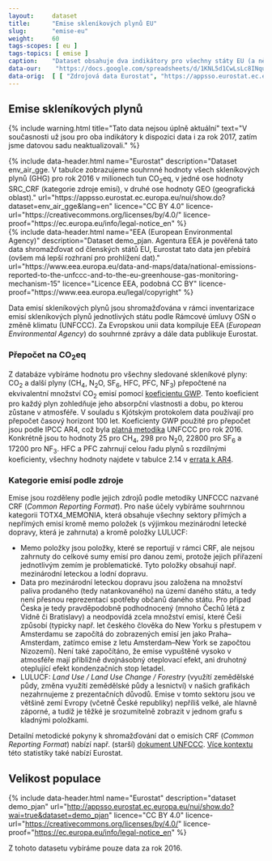 ```yaml
---
layout:     dataset
title:      "Emise skleníkových plynů EU"
slug:       "emise-eu"
weight:     60
tags-scopes: [ eu ]
tags-topics: [ emise ]
caption:    "Dataset obsahuje dva indikátory pro všechny státy EU (a některé další státy): Velikost populace k 1. 1. 2016 a Emise skleníkových plynů (CO<sub>2</sub>, N<sub>2</sub>O, CH<sub>4</sub>, HFC, PFC, SF<sub>6</sub>, NF<sub>3</sub> a přepočet na tuny CO<sub>2</sub>eq) za rok 2016."
data-our:    "https://docs.google.com/spreadsheets/d/1KNL5d1CwLsLc8INquN7z5ABdr52APEsDjEsUcYGh_Mk/edit#gid=979818322"
data-orig:  [ [ "Zdrojová data Eurostat", "https://appsso.eurostat.ec.europa.eu/nui/show.do?dataset=env_air_gge&lang=en" ] ]
---
```

<div class="section"><div class="container" markdown="1">

## Emise skleníkových plynů

{% include warning.html
    title="Tato data nejsou úplně aktuální"
    text="V současnosti už jsou pro oba indikátory k dispozici data i za rok 2017, zatím jsme datovou sadu neaktualizovali."
%}

<div class="row"><div class="col-md-6">
{% include data-header.html
    name="Eurostat"
    description="Dataset env_air_gge. V tabulce zobrazujeme souhrnné hodnoty všech <glossary id='antropogennisklenikoveplyny'>skleníkových plynů (GHG)</glossary> pro rok 2016 v milionech tun <glossary id='co2eq'>CO<sub>2</sub>eq</glossary>, v jedné ose hodnoty SRC_CRF (kategorie zdroje emisí), v druhé ose hodnoty GEO (geografická oblast)."
    url="https://appsso.eurostat.ec.europa.eu/nui/show.do?dataset=env_air_gge&lang=en"
    licence="CC BY 4.0"
    licence-url="https://creativecommons.org/licenses/by/4.0/"
    licence-proof="https://ec.europa.eu/info/legal-notice_en"
%}
</div><div class="col-md-6">
{% include data-header.html
    name="EEA (European Environmental Agency)"
    description="Dataset demo_pjan. Agentura EEA je pověřená tato data shromažďovat od členských států EU, Eurostat tato data jen přebírá (ovšem má lepší rozhraní pro prohlížení dat)."
    url="https://www.eea.europa.eu/data-and-maps/data/national-emissions-reported-to-the-unfccc-and-to-the-eu-greenhouse-gas-monitoring-mechanism-15"
    licence="Licence EEA, podobná CC BY"
    licence-proof="https://www.eea.europa.eu/legal/copyright"
%}
</div></div>

Data emisí skleníkových plynů jsou shromažďována v rámci inventarizace emisí skleníkových plynů jednotlivých státu podle Rámcové úmluvy OSN o změně klimatu (UNFCCC). Za Evropskou unii data kompiluje EEA (_European Environmental Agency_) do souhrnné zprávy a dále data publikuje Eurostat.

### Přepočet na <glossary id='co2eq'>CO<sub>2</sub>eq</glossary>

Z databáze vybíráme hodnotu pro všechny sledované skleníkové plyny: CO<sub>2</sub> a další plyny (CH<sub>4</sub>, N<sub>2</sub>O, SF<sub>6</sub>, HFC, PFC, NF<sub>3</sub>) přepočtené na ekvivalentní množství CO<sub>2</sub> emisí pomocí [koeficientu GWP](https://en.wikipedia.org/wiki/Global_warming_potential#Values). Tento koeficient pro každý plyn zohledňuje jeho absorpční vlastnosti a dobu, po kterou zůstane v atmosféře. V souladu s Kjótským protokolem data používají pro přepočet časový horizont 100 let. Koeficienty GWP použité pro přepočet jsou podle IPCC AR4, což byla [platná metodika](https://unfccc.int/process-and-meetings/transparency-and-reporting/methods-for-climate-change-transparency/common-metrics) UNFCCC pro rok 2016. Konkrétně jsou to hodnoty 25 pro CH<sub>4</sub>, 298 pro N<sub>2</sub>0, 22800 pro SF<sub>6</sub> a 17200 pro NF<sub>3</sub>. HFC a PFC zahrnují celou řadu plynů s rozdílnými koeficienty, všechny hodnoty najdete v tabulce 2.14 v [errata k AR4](https://www.ipcc.ch/site/assets/uploads/2018/05/ar4-wg1-errata.pdf).

### Kategorie emisí podle zdroje

Emise jsou rozděleny podle jejich zdrojů podle metodiky UNFCCC nazvané CRF (_Common Reporting Format_). Pro naše účely vybíráme souhrnnou kategorii TOTX4_MEMONIA, která obsahuje všechny sektory přímých a nepřímých emisí kromě memo položek (s výjimkou mezinárodní letecké dopravy, která je zahrnuta) a kromě položky LULUCF:

* Memo položky jsou položky, které se reportují v rámci CRF, ale nejsou zahrnuty do celkové sumy emisí pro danou zemi, protože jejich přiřazení jednotlivým zemím je problematické. Tyto položky obsahují např. mezinárodní leteckou a lodní dopravu.
* Data pro mezinárodní leteckou dopravu jsou založena na množství paliva prodaného (tedy natankovaného) na území daného státu, a tedy není přesnou reprezentací spotřeby občanů daného státu. Pro případ Česka je tedy pravděpodobně podhodnocený (mnoho Čechů létá z Vídně či Bratislavy) a neodpovídá zcela množství emisí, které Češi způsobí (typicky např. let českého člověka do New Yorku s přestupem v Amsterdamu se započítá do zobrazených emisí jen jako Praha–Amsterdam, zatímco emise z letu Amsterdam–New York se započtou Nizozemí). Není také započítáno, že emise vypuštěné vysoko v atmosféře mají přibližně dvojnásobný oteplovací efekt, ani druhotný oteplující efekt kondenzačních stop letadel.
* LULUCF: _Land Use / Land Use Change / Forestry_ (využítí zemědělské půdy, změna využítí zemědělské půdy a lesnictví) v našich grafikách nezahrnujeme z prezentačních důvodů. Emise v tomto sektoru jsou ve většině zemí Evropy (včetně České republiky) nepříliš velké, ale hlavně záporné, a tudíž je těžké je srozumitelně zobrazit v jednom grafu s kladnými položkami.

Detailní metodické pokyny k shromažďování dat o emisích CRF (_Common Reporting Format_) nabízí např. (starší) [dokument UNFCCC](https://unfccc.int/resource/docs/cop5/07.pdf). [Více kontextu](https://ec.europa.eu/eurostat/statistics-explained/index.php?title=Greenhouse_gas_emission_statistics&redirect=no#Trends_in_greenhouse_gas_emissions) této statistiky také nabízí Eurostat.

</div></div>
<div class="section"><div class="container" markdown="1">

## Velikost populace

{% include data-header.html
    name="Eurostat"
    description="dataset demo_pjan"
    url="http://appsso.eurostat.ec.europa.eu/nui/show.do?wai=true&dataset=demo_pjan"
    licence="CC BY 4.0"
    licence-url="https://creativecommons.org/licenses/by/4.0/"
    licence-proof="https://ec.europa.eu/info/legal-notice_en"
%}

Z tohoto datasetu vybíráme pouze data za rok 2016.

</div></div>
